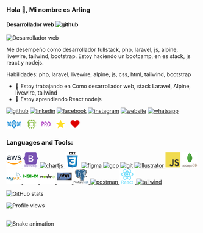 ### Hola 👋, Mi nombre es Arling
#### Desarrollador web <img src='https://github.githubassets.com/images/mona-loading-default.gif' alt='github' height='40'>

![Desarrollador web](https://i.ibb.co/MSCQ3pg/banner-readme.jpg)


Me desempeño como desarrollador fullstack, php, laravel, js, alpine, livewire, tailwind, bootstrap. Estoy haciendo un bootcamp, en es stack, js react y nodejs.

Habilidades: php, laravel, livewire, alpine, js, css, html, tailwind, bootstrap

- 🔭 Estoy trabajando en Como desarrollador web, stack Laravel, Alpine, livewire, tailwind 
- 🌱 Estoy aprendiendo React nodejs 


[<img src='https://cdn.jsdelivr.net/npm/simple-icons@3.0.1/icons/github.svg' alt='github' height='24'>](https://github.com/arlingholguin)  [<img src='https://cdn.jsdelivr.net/npm/simple-icons@3.0.1/icons/linkedin.svg' alt='linkedin' height='24'>](https://www.linkedin.com/in/arlin-holguin-8114a794/)  [<img src='https://cdn.jsdelivr.net/npm/simple-icons@3.0.1/icons/facebook.svg' alt='facebook' height='24'>](https://www.facebook.com/arling.holguin)  [<img src='https://cdn.jsdelivr.net/npm/simple-icons@3.0.1/icons/instagram.svg' alt='instagram' height='24'>](https://www.instagram.com/arling.holguin/)  [<img src='https://cdn.jsdelivr.net/npm/simple-icons@3.0.1/icons/icloud.svg' alt='website' height='24'>](https://arling.pro)  [<img src='https://img.icons8.com/glyph-neue/64/000000/whatsapp.png' alt='whatsapp' height='40'>](https://wa.me/message/IBBAJ7QZNMNEB1)  

<a href='https://archiveprogram.github.com/'><img src='https://raw.githubusercontent.com/acervenky/animated-github-badges/master/assets/acbadge.gif' width='40' height='24'></a> <a href='https://docs.github.com/en/developers'><img src='https://raw.githubusercontent.com/acervenky/animated-github-badges/master/assets/devbadge.gif' width='24' height='24'></a> <a href='https://github.com/pricing'><img src='https://raw.githubusercontent.com/acervenky/animated-github-badges/master/assets/pro.gif' width='24' height='24'></a> <a href='https://stars.github.com/'><img src='https://raw.githubusercontent.com/acervenky/animated-github-badges/master/assets/starbadge.gif' width='24' height='24'></a> <a href='https://docs.github.com/en/github/supporting-the-open-source-community-with-github-sponsors'><img src='https://raw.githubusercontent.com/acervenky/animated-github-badges/master/assets/sponsorbadge.gif' width='24' height='24'></a> 

<h3 align="left">Languages and Tools:</h3>
<p align="left"> <a href="https://aws.amazon.com" target="_blank" rel="noreferrer"> <img src="https://raw.githubusercontent.com/devicons/devicon/master/icons/amazonwebservices/amazonwebservices-original-wordmark.svg" alt="aws" width="40" height="40"/> </a> <a href="https://getbootstrap.com" target="_blank" rel="noreferrer"> <img src="https://raw.githubusercontent.com/devicons/devicon/master/icons/bootstrap/bootstrap-plain-wordmark.svg" alt="bootstrap" width="40" height="40"/> </a> <a href="https://www.chartjs.org" target="_blank" rel="noreferrer"> <img src="https://www.chartjs.org/media/logo-title.svg" alt="chartjs" width="40" height="40"/> </a> <a href="https://www.w3schools.com/css/" target="_blank" rel="noreferrer"> <img src="https://raw.githubusercontent.com/devicons/devicon/master/icons/css3/css3-original-wordmark.svg" alt="css3" width="40" height="40"/> </a> <a href="https://www.figma.com/" target="_blank" rel="noreferrer"> <img src="https://www.vectorlogo.zone/logos/figma/figma-icon.svg" alt="figma" width="40" height="40"/> </a> <a href="https://cloud.google.com" target="_blank" rel="noreferrer"> <img src="https://www.vectorlogo.zone/logos/google_cloud/google_cloud-icon.svg" alt="gcp" width="40" height="40"/> </a> <a href="https://git-scm.com/" target="_blank" rel="noreferrer"> <img src="https://www.vectorlogo.zone/logos/git-scm/git-scm-icon.svg" alt="git" width="40" height="40"/> </a> <a href="https://www.adobe.com/in/products/illustrator.html" target="_blank" rel="noreferrer"> <img src="https://www.vectorlogo.zone/logos/adobe_illustrator/adobe_illustrator-icon.svg" alt="illustrator" width="40" height="40"/> </a> <a href="https://developer.mozilla.org/en-US/docs/Web/JavaScript" target="_blank" rel="noreferrer"> <img src="https://raw.githubusercontent.com/devicons/devicon/master/icons/javascript/javascript-original.svg" alt="javascript" width="40" height="40"/> </a> <a href="https://www.mongodb.com/" target="_blank" rel="noreferrer"> <img src="https://raw.githubusercontent.com/devicons/devicon/master/icons/mongodb/mongodb-original-wordmark.svg" alt="mongodb" width="40" height="40"/> </a> <a href="https://www.mysql.com/" target="_blank" rel="noreferrer"> <img src="https://raw.githubusercontent.com/devicons/devicon/master/icons/mysql/mysql-original-wordmark.svg" alt="mysql" width="40" height="40"/> </a> <a href="https://www.nginx.com" target="_blank" rel="noreferrer"> <img src="https://raw.githubusercontent.com/devicons/devicon/master/icons/nginx/nginx-original.svg" alt="nginx" width="40" height="40"/> </a> <a href="https://nodejs.org" target="_blank" rel="noreferrer"> <img src="https://raw.githubusercontent.com/devicons/devicon/master/icons/nodejs/nodejs-original-wordmark.svg" alt="nodejs" width="40" height="40"/> </a> <a href="https://www.php.net" target="_blank" rel="noreferrer"> <img src="https://raw.githubusercontent.com/devicons/devicon/master/icons/php/php-original.svg" alt="php" width="40" height="40"/> </a> <a href="https://www.postgresql.org" target="_blank" rel="noreferrer"> <img src="https://raw.githubusercontent.com/devicons/devicon/master/icons/postgresql/postgresql-original-wordmark.svg" alt="postgresql" width="40" height="40"/> </a> <a href="https://postman.com" target="_blank" rel="noreferrer"> <img src="https://www.vectorlogo.zone/logos/getpostman/getpostman-icon.svg" alt="postman" width="40" height="40"/> </a> <a href="https://reactjs.org/" target="_blank" rel="noreferrer"> <img src="https://raw.githubusercontent.com/devicons/devicon/master/icons/react/react-original-wordmark.svg" alt="react" width="40" height="40"/> </a> <a href="https://tailwindcss.com/" target="_blank" rel="noreferrer"> <img src="https://www.vectorlogo.zone/logos/tailwindcss/tailwindcss-icon.svg" alt="tailwind" width="40" height="40"/> </a> </p>

![GitHub stats](https://github-readme-stats.vercel.app/api?username=arlingholguin&show_icons=true)  

![Profile views](https://gpvc.arturio.dev/arlingholguin)  

<br clear="both">

<img href="https://raw.githubusercontent.com/maurodesouza/maurodesouza/blob/output/snake.svg" alt="Snake animation" />

###

